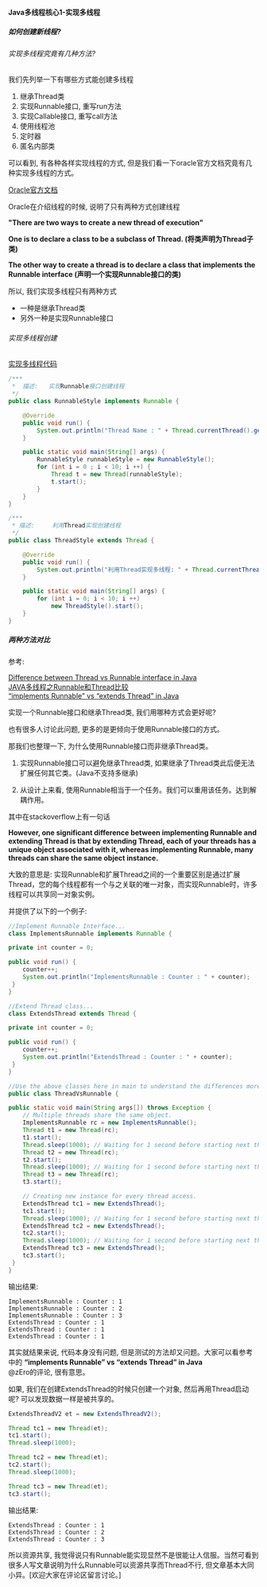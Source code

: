 #### Java多线程核心1-实现多线程


##### 如何创建新线程?

###### 实现多线程究竟有几种方法?

我们先列举一下有哪些方式能创建多线程
  1. 继承Thread类
  2. 实现Runnable接口, 重写run方法
  3. 实现Callable接口, 重写call方法
  4. 使用线程池
  5. 定时器
  6. 匿名内部类

可以看到, 有各种各样实现线程的方式, 但是我们看一下oracle官方文档究竟有几种实现多线程的方式。

[Oracle官方文档](https://docs.oracle.com/javase/8/docs/api/)

Oracle在介绍线程的时候, 说明了只有两种方式创建线程

**"There are two ways to create a new thread of execution"**

**One is to declare a class to be a subclass of Thread. (将类声明为Thread子类)**

**The other way to create a thread is to declare a class that implements the Runnable interface (声明一个实现Runnable接口的类)**

所以, 我们实现多线程只有两种方式
  * 一种是继承Thread类
  * 另外一种是实现Runnable接口


###### 实现多线程创建

[实现多线程代码](https://github.com/basebase/java-examples/tree/master/src/main/java/com/moyu/example/multithreading/ch01)

```java
/***
 *  描述:   实现Runnable接口创建线程
 */
public class RunnableStyle implements Runnable {

    @Override
    public void run() {
        System.out.println("Thread Name : " + Thread.currentThread().getName());
    }

    public static void main(String[] args) {
        RunnableStyle runnableStyle = new RunnableStyle();
        for (int i = 0 ; i < 10; i ++) {
            Thread t = new Thread(runnableStyle);
            t.start();
        }
    }
}
```

```java
/***
 * 描述:     利用Thread实现创建线程
 */
public class ThreadStyle extends Thread {

    @Override
    public void run() {
        System.out.println("利用Thread实现多线程: " + Thread.currentThread().getName());
    }

    public static void main(String[] args) {
        for (int i = 0; i < 10; i ++)
            new ThreadStyle().start();
    }
}
```



##### 两种方法对比

参考:

[Difference between Thread vs Runnable interface in Java](https://javarevisited.blogspot.com/2012/01/difference-thread-vs-runnable-interface.html#ixzz6JlXYyMxZ)  
[JAVA多线程之Runnable和Thread比较](https://zhuanlan.zhihu.com/p/32362557)  
[“implements Runnable” vs “extends Thread” in Java](https://stackoverflow.com/questions/541487/implements-runnable-vs-extends-thread-in-java#)

实现一个Runnable接口和继承Thread类, 我们用哪种方式会更好呢?

也有很多人讨论此问题, 更多的是更倾向于使用Runnable接口的方式。

那我们也整理一下, 为什么使用Runnable接口而非继承Thread类。
1. 实现Runnable接口可以避免继承Thread类, 如果继承了Thread类此后便无法扩展任何其它类。(Java不支持多继承)

2. 从设计上来看, 使用Runnable相当于一个任务。我们可以重用该任务。达到解耦作用。

其中在stackoverflow上有一句话

**However, one significant difference between implementing Runnable and extending Thread is that
by extending Thread, each of your threads has a unique object associated with it, whereas implementing Runnable, many threads can share the same object instance.**

大致的意思是: 实现Runnable和扩展Thread之间的一个重要区别是通过扩展Thread，您的每个线程都有一个与之关联的唯一对象，而实现Runnable时，许多线程可以共享同一对象实例。


并提供了以下的一个例子:

```java
//Implement Runnable Interface...
class ImplementsRunnable implements Runnable {

private int counter = 0;

public void run() {
    counter++;
    System.out.println("ImplementsRunnable : Counter : " + counter);
 }
}

//Extend Thread class...
class ExtendsThread extends Thread {

private int counter = 0;

public void run() {
    counter++;
    System.out.println("ExtendsThread : Counter : " + counter);
 }
}

//Use the above classes here in main to understand the differences more clearly...
public class ThreadVsRunnable {

public static void main(String args[]) throws Exception {
    // Multiple threads share the same object.
    ImplementsRunnable rc = new ImplementsRunnable();
    Thread t1 = new Thread(rc);
    t1.start();
    Thread.sleep(1000); // Waiting for 1 second before starting next thread
    Thread t2 = new Thread(rc);
    t2.start();
    Thread.sleep(1000); // Waiting for 1 second before starting next thread
    Thread t3 = new Thread(rc);
    t3.start();

    // Creating new instance for every thread access.
    ExtendsThread tc1 = new ExtendsThread();
    tc1.start();
    Thread.sleep(1000); // Waiting for 1 second before starting next thread
    ExtendsThread tc2 = new ExtendsThread();
    tc2.start();
    Thread.sleep(1000); // Waiting for 1 second before starting next thread
    ExtendsThread tc3 = new ExtendsThread();
    tc3.start();
 }
}
```

输出结果:

```text
ImplementsRunnable : Counter : 1
ImplementsRunnable : Counter : 2
ImplementsRunnable : Counter : 3
ExtendsThread : Counter : 1
ExtendsThread : Counter : 1
ExtendsThread : Counter : 1
```

其实就结果来说, 代码本身没有问题, 但是测试的方法却又问题。大家可以看参考中的
**“implements Runnable” vs “extends Thread” in Java**  
@zEro的评论, 很有意思。

如果, 我们在创建ExtendsThread的时候只创建一个对象, 然后再用Thread启动呢? 可以发现数据一样是被共享的。

```java
ExtendsThreadV2 et = new ExtendsThreadV2();

Thread tc1 = new Thread(et);
tc1.start();
Thread.sleep(1000);

Thread tc2 = new Thread(et);
tc2.start();
Thread.sleep(1000);

Thread tc3 = new Thread(et);
tc3.start();
```

输出结果:

```text
ExtendsThread : Counter : 1
ExtendsThread : Counter : 2
ExtendsThread : Counter : 3
```
所以资源共享, 我觉得说只有Runnable能实现显然不是很能让人信服。当然可看到很多人写文章说明为什么Runnable可以资源共享而Thread不行, 但文章基本大同小异。[欢迎大家在评论区留言讨论。]
